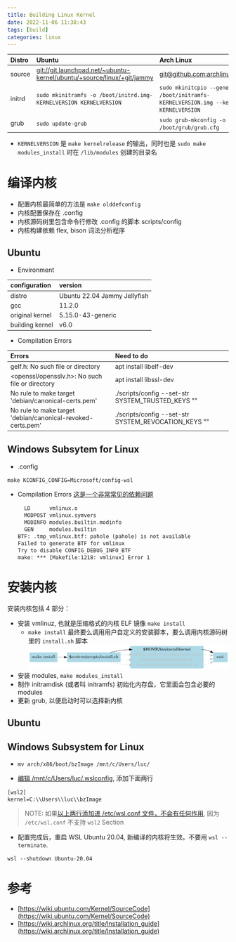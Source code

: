 ```yaml
---
title: Building Linux Kernel
date: 2022-11-06 11:38:43
tags: [build]
categories: linux
---
```


| Distro      | Ubuntu                        | Arch Linux                    |
|:------------|:------------------------------|:------------------------------|
| source      |[git://git.launchpad.net/~ubuntu-kernel/ubuntu/+source/linux/+git/jammy](git://git.launchpad.net/~ubuntu-kernel/ubuntu/+source/linux/+git/jammy) |[git@github.com:archlinux/linux.git](git@github.com:archlinux/linux.git) |
| initrd      | `sudo mkinitramfs -o /boot/initrd.img-KERNELVERSION KERNELVERSION` | `sudo mkinitcpio --generate /boot/initramfs-KERNELVERSION.img --kernel KERNELVERSION` |
| grub        | `sudo update-grub`            | `sudo grub-mkconfig -o /boot/grub/grub.cfg`            |

- `KERNELVERSION` 是 `make kernelrelease` 的输出，同时也是 `sudo make modules_install` 时在 `/lib/modules` 创建的目录名

<!--more-->

# 编译内核

- 配置内核最简单的方法是 `make olddefconfig`
- 内核配置保存在 .config
- 内核源码树里包含命令行修改 .config 的脚本 scripts/config
- 内核构建依赖 flex, bison 词法分析程序

## Ubuntu

- Environment

| configuration             | version                            |
|:--------------------------|:-----------------------------------|
| distro                    | Ubuntu 22.04 Jammy Jellyfish       |
| gcc                       | 11.2.0                             |
| original kernel           | 5.15.0-43-generic                  |
| building kernel           | v6.0                               |

- Compilation Errors 

|  Errors                                                        | Need to do                                             |
|:---------------------------------------------------------------|:-------------------------------------------------------|
| gelf.h: No such file or directory                              | apt install libelf-dev                                 |
| <openssl/opensslv.h>: No such file or directory                | apt install libssl-dev                                 |
| No rule to make target 'debian/canonical-certs.pem'            | ./scripts/config --set-str SYSTEM_TRUSTED_KEYS ""      |
| No rule to make target 'debian/canonical-revoked-certs.pem'    | ./scripts/config --set-str SYSTEM_REVOCATION_KEYS ""   |

## Windows Subsytem for Linux

- .config

```
make KCONFIG_CONFIG=Microsoft/config-wsl
```

- Compilation Errors
  [这是一个非常常见的依赖问题](https://blog.csdn.net/qq_36393978/article/details/124274364)

  ```
    LD      vmlinux.o
    MODPOST vmlinux.symvers
    MODINFO modules.builtin.modinfo
    GEN     modules.builtin
  BTF: .tmp_vmlinux.btf: pahole (pahole) is not available
  Failed to generate BTF for vmlinux
  Try to disable CONFIG_DEBUG_INFO_BTF
  make: *** [Makefile:1218: vmlinux] Error 1
  ```
# 安装内核

安装内核包括 4 部分：

- 安装 vmlinuz, 也就是压缩格式的内核 ELF 镜像 `make install`
    - `make install` 最终要么调用用户自定义的安装脚本，要么调用内核源码树里的 `install.sh` 脚本
      ![](/images/kernel-build/install.png)
- 安装 modules, `make modules_install`
- 制作 initramdisk (或者叫 initramfs) 初始化内存盘，它里面会包含必要的 modules 
- 更新 grub, 以便启动时可以选择新内核

## Ubuntu

## Windows Subsystem for Linux


- `mv arch/x86/boot/bzImage /mnt/c/Users/luc/`

- [编辑 /mnt/c/Users/luc/.wslconfig](https://falco.org/blog/falco-wsl2-custom-kernel/), 添加下面两行

```
[wsl2]
kernel=C:\\Users\\luc\\bzImage
```

> NOTE: 如果[以上两行添加进 /etc/wsl.conf 文件，不会有任何作用](https://devblogs.microsoft.com/commandline/automatically-configuring-wsl/), 因为 `/etc/wsl.conf` 不支持 `wsl2` Section


- 配置完成后，重启 WSL Ubuntu 20.04, 新编译的内核将生效。不要用 `wsl --terminate`.

```
wsl --shutdown Ubuntu-20.04
```

# 参考

- [https://wiki.ubuntu.com/Kernel/SourceCode](https://wiki.ubuntu.com/Kernel/SourceCode)
- [https://wiki.archlinux.org/title/Installation_guide](https://wiki.archlinux.org/title/Installation_guide)
